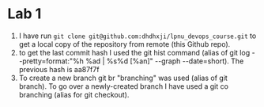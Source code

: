 # Lab 1

1. I have run `git clone git@github.com:dhdhxji/lpnu_devops_course.git` to get a local copy of the repository from remote (this Github repo).
2. to get the last commit hash I used the git hist command (alias of git log --pretty=format:"%h %ad | %s%d [%an]" --graph --date=short). The previous hash is aa87f7f
3. To create a new branch git br "branching" was used (alias of git branch). To go over a newly-created branch I have used a git co branching (alias for git checkout). 